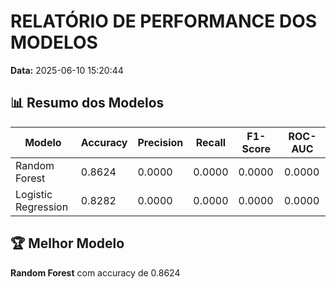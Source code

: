 # RELATÓRIO DE PERFORMANCE DOS MODELOS

**Data:** 2025-06-10 15:20:44

## 📊 Resumo dos Modelos

| Modelo | Accuracy | Precision | Recall | F1-Score | ROC-AUC |
|--------|----------|-----------|--------|----------|----------|
| Random Forest | 0.8624 | 0.0000 | 0.0000 | 0.0000 | 0.0000 |
| Logistic Regression | 0.8282 | 0.0000 | 0.0000 | 0.0000 | 0.0000 |

## 🏆 Melhor Modelo

**Random Forest** com accuracy de 0.8624

